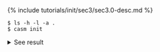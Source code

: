 {% include tutorials/init/sec3/sec3.0-desc.md %}
```
$ ls -h -l -a .
$ casm init
```
<details><summary markdown="span">See result</summary>

```
$ ls -h -l -a .
total 8
drwxr-xr-x  3 bpuchala  staff    96B Apr 26 08:13 .
drwxr-xr-x  4 bpuchala  staff   128B Apr 26 08:13 ..
-rw-r--r--  1 bpuchala  staff   815B Apr 26 08:13 prim.json
$ casm init

***************************

Initializing CASM project 'ZrO'
                                                                                                                            DONE
```
</details>
<br>
